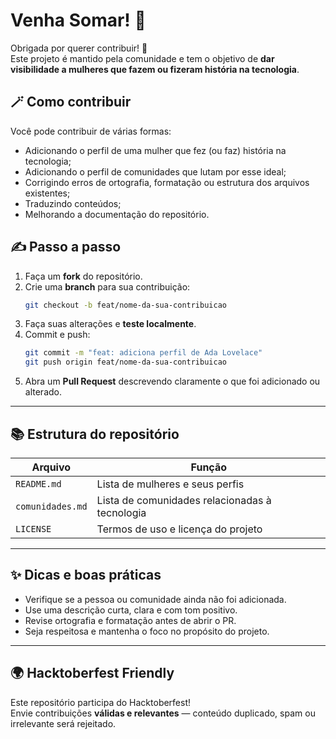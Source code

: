 # Venha Somar! 💜

Obrigada por querer contribuir! 🎉  
Este projeto é mantido pela comunidade e tem o objetivo de **dar visibilidade a mulheres que fazem ou fizeram história na tecnologia**.


## 🪄 Como contribuir

Você pode contribuir de várias formas:
- Adicionando o perfil de uma mulher que fez (ou faz) história na tecnologia;
- Adicionando o perfil de comunidades que lutam por esse ideal;
- Corrigindo erros de ortografia, formatação ou estrutura dos arquivos existentes;
- Traduzindo conteúdos;
- Melhorando a documentação do repositório.

## ✍️ Passo a passo

1. Faça um **fork** do repositório.
2. Crie uma **branch** para sua contribuição:
   ```bash
   git checkout -b feat/nome-da-sua-contribuicao
   ```
3. Faça suas alterações e **teste localmente**.
4. Commit e push:
   ```bash
   git commit -m "feat: adiciona perfil de Ada Lovelace"
   git push origin feat/nome-da-sua-contribuicao
   ```
5. Abra um **Pull Request** descrevendo claramente o que foi adicionado ou alterado.
---

## 📚 Estrutura do repositório

| Arquivo | Função |
|----------|--------|
| `README.md` | Lista de mulheres e seus perfis |
| `comunidades.md` | Lista de comunidades relacionadas à tecnologia |
| `LICENSE` | Termos de uso e licença do projeto |

---

## ✨ Dicas e boas práticas

- Verifique se a pessoa ou comunidade ainda não foi adicionada.
- Use uma descrição curta, clara e com tom positivo.
- Revise ortografia e formatação antes de abrir o PR.
- Seja respeitosa e mantenha o foco no propósito do projeto.

---

## 🌍 Hacktoberfest Friendly

Este repositório participa do Hacktoberfest!  
Envie contribuições **válidas e relevantes** — conteúdo duplicado, spam ou irrelevante será rejeitado.
